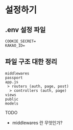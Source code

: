 # 설정하기

## .env 설정 파일 
```
COOKIE_SECRET=
KAKAO_ID=
```

## 파일 구조 대한 정리

```
middlewares
passport
app.js
 > routers (auth, page, post)
  > controllers (auth, page)
views
public
models
```

TODO
* middlewares 란 무엇인가?